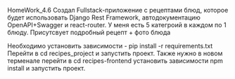 HomeWork_4.6
Создал Fullstack-приложение с рецептами блюд, которое будет использовать Django Rest Framework, автодокументацию OpenAPI+Swagger и react-router.
У меня есть 5 категроий в каждом по 1 блюду.
Присутсвует подробный рецепт + фото блюда

Необходимо установить зависимости - pip install -r requirements.txt 
Перейти в cd recipes_project и запустить проект.
Также нужно в новом терменале перейти в cd recipes-frontend установить зависимости npm install и запустить проект.





  
